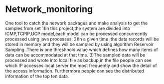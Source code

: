 # Network_monitoring
One tool to catch the network packages and make analysis to get the samples from set
1)In this project,the system are divided into ICMP,TCPIP,UCP model,each model can be processed concurrecntly processed using java processes.
2)In a given time ,the data records will be stored in memory and they will be sampled by using algorithm Reservoir Sampling .There is one threshhold value which defines 
how many items of data can be accommodated at that time.
3)The sampled data will be processed and wrote into local file as backup,in the file people can see which IP  accesses  local server the most frequently and show the detail of the access information.
Furthermore people can see the distributed information of the top ten data.
